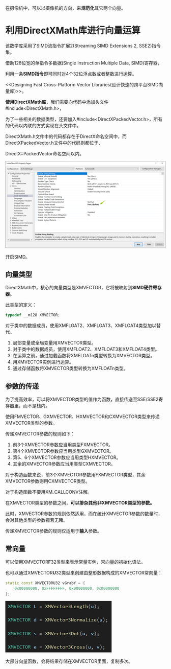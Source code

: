 在摄像机中，可以以摄像机的方向，来**规范化**其它两个向量。



# 利用DirectXMath库进行向量运算



该数学库采用了SIMD流指令扩展2(Streaming SIMD Extensions 2, SSE2)指令集。

借助128位宽的单指令多数据(Single Instruction Multiple Data, SIMD)寄存器，

利用一条**SIMD指令**即可同时对4个32位浮点数或者整数进行运算。



<<Designing Fast Cross-Platform Vector Libraries(设计快速的跨平台SIMD向量库)>>。



**使用DirectXMath库**，我们需要向代码中添加头文件#include&lt;DirectXMath.h&gt;，

为了一些相关的数据类型，还要加入#include&lt;DirectXPackedVector.h&gt;，所有的代码以内联的方式实现在头文件中。



DirectXMath.h文件中的代码都存在于DirectX命名空间中，而DirectXPackedVector.h文件中的代码则都位于、

DirectX::PackedVector命名空间以内。



![image-20220322113715589](../Image/1.png)

开启SIMD。



## 向量类型

DirectXMath中，核心的向量类型是XMVECTOR，它将被映射到**SIMD硬件寄存器**。

此类型的定义：

```c++
typedef __m128 XMVECTOR;
```



对于类中的数据成员，使用XMFLOAT2、XMFLOAT3、XMFLOAT4类型加以替代。



1. 局部变量或全局变量用XMVECTOR类型。
2. 对于类中的数据成员，使用XMFLOAT2、XMFLOAT3和XMFLOAT4类型。
3. 在运算之前，通过加载函数将XMFLOATn类型转换为XMVECTOR类型。
4. 用XMVECTOR实例进行运算。
5. 通过存储函数将XMVECTOR类型转换为XMFLOATn类型。



## 参数的传递

为了提高效率，可以将XMVECTOR类型的值作为函数，直接传送至SSE/SSE2寄存器里，而不是栈内。



使用FMVECTOR、GXMVECTOR、HXMVECTOR和CXMVECTOR类型来传递XMVECTOR类型的参数。



传递XMVECTOR参数的规则如下：

1. 前3个XMVECTOR参数应当用类型FXMVECTOR。
2. 第4个XMVECTOR参数应当用类型GXMVECTOR。
3. 第5、6个XMVECTOR参数应当用类型HXMVECTOR。
4. 其余的XMVECTOR参数应当用类型CXMVECTOR。



对于构造函数来说，前3个XMVECTOR参数用FXMVECTOR类型，其余XMVECTOR参数则用CXMVECTOR类型。

对于构造函数不要用XM_CALLCONV注解。



在XMVECTOR类型的参数之间，**可以掺杂其他非XMVECTOR类型的参数。**

此时，XMVECTOR参数的规则依然适用，而在统计XMVECTOR参数的数量时，会对其他类型的参数视若无睹。



传递XMVECTOR参数的规则仅适用于**输入**参数。



## 常向量

可以使用XMVECTOR**F**32类型来表示常量实例，常向量的初始化语法。



也可以通过XMVECTOR**U**32类型来创建由整形数据构成的XMVECTOR常向量：

```c++
static const XMVECTORU32 vGrabY = {
	0x00000000, 0xFFFFFFFF, 0x00000000, 0x00000000
};
```

![image-20220322140738683](../Image/2.png)

大部分向量函数，会将结果存储在XMVECTOR里面，复制多次。





















